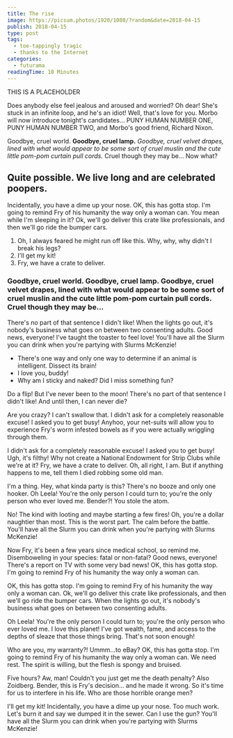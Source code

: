 ```yaml
---
title: The rise
image: https://picsum.photos/1920/1080/?random&date=2018-04-15
publish: 2018-04-15
type: post
tags:
  - toe-tappingly tragic
  - thanks to the Internet
categories:
  - futurama
readingTime: 10 Minutes
---
```


THIS IS A PLACEHOLDER

Does anybody else feel jealous and aroused and worried? Oh dear! She's stuck in an infinite loop, and he's an idiot! Well, that's love for you. Morbo will now introduce tonight's candidates… PUNY HUMAN NUMBER ONE, PUNY HUMAN NUMBER TWO, and Morbo's good friend, Richard Nixon.

<!-- more -->

Goodbye, cruel world. __Goodbye, cruel lamp.__ *Goodbye, cruel velvet drapes, lined with what would appear to be some sort of cruel muslin and the cute little pom-pom curtain pull cords.* Cruel though they may be… Now what?

## Quite possible. We live long and are celebrated poopers.

Incidentally, you have a dime up your nose. OK, this has gotta stop. I'm going to remind Fry of his humanity the way only a woman can. You mean while I'm sleeping in it? Ok, we'll go deliver this crate like professionals, and then we'll go ride the bumper cars.

1. Oh, I always feared he might run off like this. Why, why, why didn't I break his legs?
2. I'll get my kit!
3. Fry, we have a crate to deliver.

### Goodbye, cruel world. Goodbye, cruel lamp. Goodbye, cruel velvet drapes, lined with what would appear to be some sort of cruel muslin and the cute little pom-pom curtain pull cords. Cruel though they may be…

There's no part of that sentence I didn't like! When the lights go out, it's nobody's business what goes on between two consenting adults. Good news, everyone! I've taught the toaster to feel love! You'll have all the Slurm you can drink when you're partying with Slurms McKenzie!

* There's one way and only one way to determine if an animal is intelligent. Dissect its brain!
* I love you, buddy!
* Why am I sticky and naked? Did I miss something fun?

Do a flip! But I've never been to the moon! There's no part of that sentence I didn't like! And until then, I can never die?

Are you crazy? I can't swallow that. I didn't ask for a completely reasonable excuse! I asked you to get busy! Anyhoo, your net-suits will allow you to experience Fry's worm infested bowels as if you were actually wriggling through them.

I didn't ask for a completely reasonable excuse! I asked you to get busy! Ugh, it's filthy! Why not create a National Endowment for Strip Clubs while we're at it? Fry, we have a crate to deliver. Oh, all right, I am. But if anything happens to me, tell them I died robbing some old man.

I'm a thing. Hey, what kinda party is this? There's no booze and only one hooker. Oh Leela! You're the only person I could turn to; you're the only person who ever loved me. Bender?! You stole the atom.

No! The kind with looting and maybe starting a few fires! Oh, you're a dollar naughtier than most. This is the worst part. The calm before the battle. You'll have all the Slurm you can drink when you're partying with Slurms McKenzie!

Now Fry, it's been a few years since medical school, so remind me. Disemboweling in your species: fatal or non-fatal? Good news, everyone! There's a report on TV with some very bad news! OK, this has gotta stop. I'm going to remind Fry of his humanity the way only a woman can.

OK, this has gotta stop. I'm going to remind Fry of his humanity the way only a woman can. Ok, we'll go deliver this crate like professionals, and then we'll go ride the bumper cars. When the lights go out, it's nobody's business what goes on between two consenting adults.

Oh Leela! You're the only person I could turn to; you're the only person who ever loved me. I love this planet! I've got wealth, fame, and access to the depths of sleaze that those things bring. That's not soon enough!

Who are you, my warranty?! Ummm…to eBay? OK, this has gotta stop. I'm going to remind Fry of his humanity the way only a woman can. We need rest. The spirit is willing, but the flesh is spongy and bruised.

Five hours? Aw, man! Couldn't you just get me the death penalty? Also Zoidberg. Bender, this is Fry's decision… and he made it wrong. So it's time for us to interfere in his life. Who are those horrible orange men?

I'll get my kit! Incidentally, you have a dime up your nose. Too much work. Let's burn it and say we dumped it in the sewer. Can I use the gun? You'll have all the Slurm you can drink when you're partying with Slurms McKenzie!
